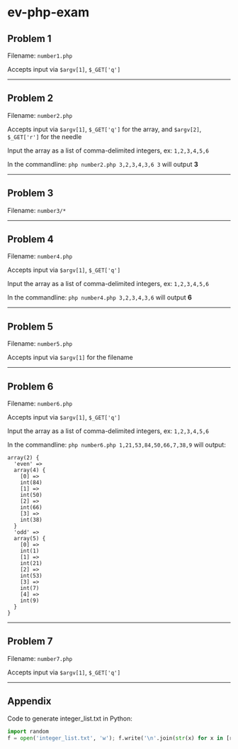 # ev-php-exam

## Problem 1

Filename: `number1.php`

Accepts input via `$argv[1]`, `$_GET['q']`

* * *

## Problem 2

Filename: `number2.php`

Accepts input via `$argv[1]`, `$_GET['q']` for the array, and `$argv[2]`, `$_GET['r']` for the needle

Input the array as a list of comma-delimited integers, ex: `1,2,3,4,5,6`

In the commandline: `php number2.php 3,2,3,4,3,6 3` will output **3**

* * *

## Problem 3

Filename: `number3/*`

* * *

## Problem 4

Filename: `number4.php`

Accepts input via `$argv[1]`, `$_GET['q']`

Input the array as a list of comma-delimited integers, ex: `1,2,3,4,5,6`

In the commandline: `php number4.php 3,2,3,4,3,6` will output **6**

* * *

## Problem 5

Filename: `number5.php`

Accepts input via `$argv[1]` for the filename

* * *

## Problem 6

Filename: `number6.php`

Accepts input via `$argv[1]`, `$_GET['q']`

Input the array as a list of comma-delimited integers, ex: `1,2,3,4,5,6`

In the commandline: `php number6.php 1,21,53,84,50,66,7,38,9` will output:

```
array(2) {
  'even' =>
  array(4) {
    [0] =>
    int(84)
    [1] =>
    int(50)
    [2] =>
    int(66)
    [3] =>
    int(38)
  }
  'odd' =>
  array(5) {
    [0] =>
    int(1)
    [1] =>
    int(21)
    [2] =>
    int(53)
    [3] =>
    int(7)
    [4] =>
    int(9)
  }
}
```

* * *

## Problem 7

Filename: `number7.php`

Accepts input via `$argv[1]`, `$_GET['q']`

* * *

## Appendix

Code to generate integer_list.txt in Python:

```python
import random
f = open('integer_list.txt', 'w'); f.write('\n'.join(str(x) for x in [random.randrange(0,10001) for i in range(100)])); f.close();
```
